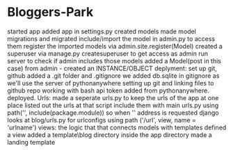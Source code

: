 # Bloggers-Park

started app
added app in settings.py
created models
made model migrations and migrated
include/import the model in admin.py to access them
register the imported models via admin.site.register(Model)
created a superuser via manage.py createsuperuser to get access as admin
run server to check if admin includes those models
added a Model(post in this case) from admin - created an INSTANCE/OBJECT
deplyment:
set up git, github
added a .git folder and .gitignore
we added db.sqlite in gitignore as we'll use the server of pythonanywhere
setting up git and linking files to github repo
working with bash
api token added from pythonanywhere. deployed.
Urls:
made a seperate urls.py to keep the urls of the app at one place
listed out the urls at that script
include them with main urls.py using path('', include(package.module)) so when '' address is requested django looks at blog/urls.py for urlconfigs using path ('/url', view, name = 'urlname')
views: the logic that that connects models with templates
defined a view
added a template\blog directory inside the app directory
made a landing template    
